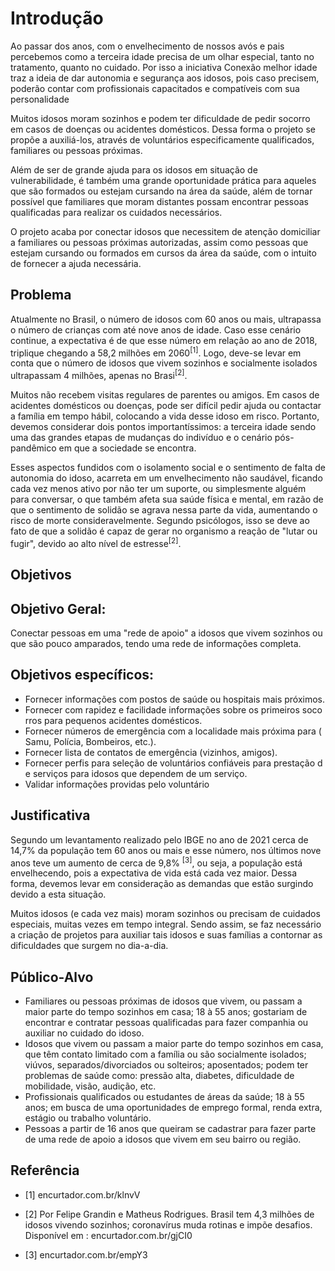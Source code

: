 # Introdução

<!-- exto descritivo com a visão geral do projeto abordado. Inclui o contexto, o problema, os objetivos, a justificativa e o público-alvo do projeto. -->

Ao passar dos anos, com o envelhecimento de nossos avós e pais percebemos como a terceira idade precisa de um olhar especial, tanto no tratamento, quanto no cuidado. Por isso a iniciativa Conexão melhor idade traz a ideia de dar autonomia e segurança aos idosos, pois caso precisem, poderão contar com profissionais capacitados e compatíveis com sua personalidade

Muitos idosos moram sozinhos e podem ter dificuldade de pedir socorro em casos de doenças ou acidentes domésticos. Dessa forma o projeto se propõe a auxiliá-los, através de voluntários especificamente qualificados, familiares ou pessoas próximas. 

Além de ser de grande ajuda para os idosos em situação de vulnerabilidade, é também uma grande oportunidade prática para aqueles que são formados ou estejam cursando na área da saúde, além de tornar possível que familiares que moram distantes possam encontrar pessoas qualificadas para realizar os cuidados necessários. 

O projeto acaba por conectar idosos que necessitem de atenção domiciliar a familiares ou pessoas próximas autorizadas, assim como pessoas que estejam cursando ou formados em cursos da área da saúde, com o intuito de fornecer a ajuda necessária.

## Problema

Atualmente no Brasil, o número de idosos com 60 anos ou mais, ultrapassa o número de crianças com até nove anos de idade. Caso esse cenário continue, a expectativa é de que esse número em relação ao ano de 2018, triplique chegando a 58,2 milhões em 2060<sup>[1]</sup>. Logo, deve-se levar em conta que o número de idosos que vivem sozinhos e socialmente isolados ultrapassam 4 milhões, apenas no Brasi<sup>[2]</sup>.

Muitos não recebem visitas regulares de parentes ou amigos. Em casos de acidentes domésticos ou doenças, pode ser difícil pedir ajuda ou contactar a família em tempo hábil, colocando a vida desse idoso em risco. Portanto, devemos considerar dois pontos importantíssimos: a terceira idade sendo uma das grandes etapas de mudanças do indivíduo e o cenário pós-pandêmico em que a sociedade se encontra.

Esses aspectos fundidos com o isolamento social e o sentimento de falta de autonomia do idoso, acarreta em um envelhecimento não saudável, ficando cada vez menos ativo por não ter um suporte, ou simplesmente alguém para conversar, o que também afeta sua saúde física e mental, em razão de que o sentimento de solidão se agrava nessa parte da vida, aumentando o risco de morte consideravelmente. Segundo psicólogos, isso se deve ao fato de que a solidão é capaz de gerar no organismo a reação de "lutar ou fugir", devido ao alto nível de estresse<sup>[2]</sup>.

## Objetivos

<!-- Aqui você deve descrever os objetivos do trabalho indicando que o objetivo geral é desenvolver um software para solucionar o problema apresentado acima. 

Apresente também alguns (pelo menos 2) objetivos específicos dependendo de onde você vai querer concentrar a sua prática investigativa, ou como você vai aprofundar no seu trabalho.
 
**Links Úteis**:
> - [Objetivo geral e objetivo específico: como fazer e quais verbos utilizar](https://blog.mettzer.com/diferenca-entre-objetivo-geral-e-objetivo-especifico/) -->

## Objetivo Geral:

Conectar pessoas em uma "rede de apoio" a idosos que vivem sozinhos ou que são pouco amparados, tendo uma rede de informações completa.

## Objetivos específicos:

- Fornecer informações com postos de saúde ou hospitais mais próximos.
- Fornecer com rapidez e facilidade informações sobre os primeiros socorros para pequenos acidentes domésticos.
- Fornecer números de emergência com a localidade mais próxima para (Samu, Polícia, Bombeiros, etc.).
- Fornecer lista de contatos de emergência (vizinhos, amigos).
- Fornecer perfis para seleção de voluntários confiáveis para prestação de serviços para idosos que dependem de um serviço.
- Validar informações providas pelo voluntário 


## Justificativa

Segundo um levantamento realizado pelo IBGE no ano de 2021 cerca de 14,7% da população tem 60 anos ou mais e esse número, nos últimos nove anos teve um aumento de cerca de 9,8% <sup>[3]</sup>, ou seja, a população está envelhecendo, pois a expectativa de vida está cada vez maior. Dessa forma, devemos levar em consideração as demandas que estão surgindo devido a esta situação.

Muitos idosos (e cada vez mais) moram sozinhos ou precisam de cuidados especiais, muitas vezes em tempo integral. Sendo assim, se faz necessário a criação de projetos para auxiliar tais idosos e suas famílias a contornar as dificuldades que surgem no dia-a-dia.


<!--
> **Links Úteis**:
> - [Como montar a justificativa](https://guiadamonografia.com.br/como-montar-justificativa-do-tcc/) -->

## Público-Alvo

<!-- Descreva quem serão as pessoas que usarão a sua aplicação indicando os diferentes perfis. O objetivo aqui não é definir quem serão os clientes ou quais serão os papéis dos usuários na aplicação. A ideia é, dentro do possível, conhecer um pouco mais sobre o perfil dos usuários: conhecimentos prévios, relação com a tecnologia, relações
hierárquicas, etc. 

Adicione informações sobre o público-alvo por meio de uma descrição textual, diagramas de personas e mapa de stakeholders.

> **Links Úteis**:
> - [Público-alvo](https://blog.hotmart.com/pt-br/publico-alvo/)
> - [Como definir o público alvo](https://exame.com/pme/5-dicas-essenciais-para-definir-o-publico-alvo-do-seu-negocio/)
> - [Público-alvo: o que é, tipos, como definir seu público e exemplos](https://klickpages.com.br/blog/publico-alvo-o-que-e/)
> - [Qual a diferença entre público-alvo e persona?](https://rockcontent.com/blog/diferenca-publico-alvo-e-persona/) 

--> 

- Familiares ou pessoas próximas de idosos que vivem, ou passam a maior parte do tempo sozinhos em casa; 18 à 55 anos; gostariam de encontrar e contratar pessoas qualificadas para fazer companhia ou auxiliar no cuidado do idoso.
- Idosos que vivem ou passam a maior parte do tempo sozinhos em casa, que têm contato limitado com a família ou são socialmente isolados; viúvos, separados/divorciados ou solteiros; aposentados; podem ter problemas de saúde como: pressão alta, diabetes, dificuldade de mobilidade, visão, audição, etc.
- Profissionais qualificados ou estudantes de áreas da saúde; 18 à 55 anos; em busca de uma oportunidades de emprego formal, renda extra, estágio ou trabalho voluntário.
- Pessoas a partir de 16 anos que queiram se cadastrar para fazer parte de uma rede de apoio a idosos que vivem em seu bairro ou região.



## Referência

- [1] encurtador.com.br/klnvV

- [2] Por Felipe Grandin e Matheus Rodrigues. Brasil tem 4,3 milhões de idosos vivendo sozinhos; coronavírus muda rotinas e impõe desafios. Disponível em : encurtador.com.br/gjCI0

- [3] encurtador.com.br/empY3
